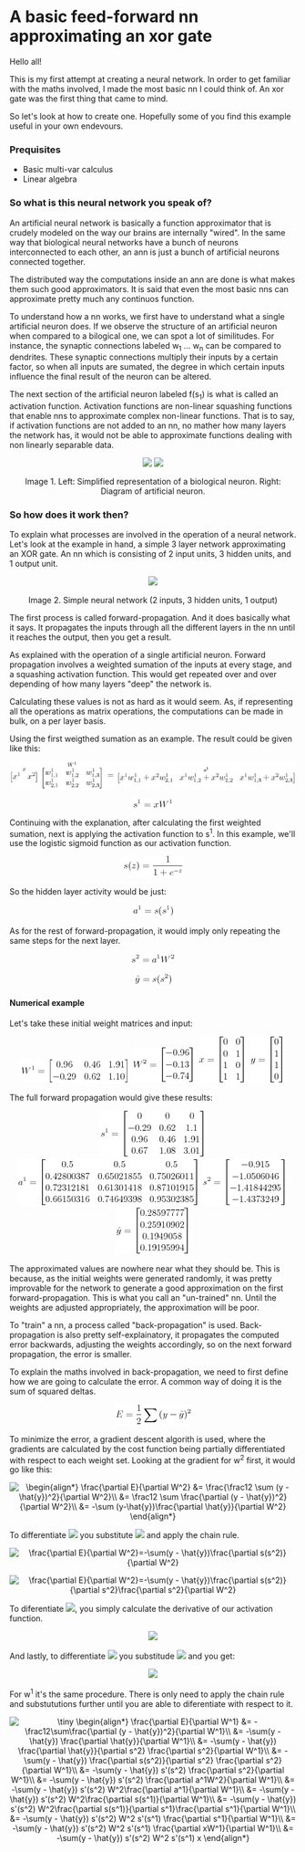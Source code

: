 # A basic feed-forward nn approximating an xor gate

Hello all!

This is my first attempt at creating a neural network. In order to get familiar with the maths involved, I made the most basic nn I could think of. An xor gate was the first thing that came to mind.

So let's look at how to create one. Hopefully some of you find this example useful in your own endevours.

### Prequisites
- Basic multi-var calculus
- Linear algebra

### So what is this neural network you speak of?

An artificial neural network is basically a function approximator that is crudely modeled on the way our brains are internally "wired". In the same way that biological neural networks have a bunch of neurons interconnected to each other, an ann is just a bunch of artificial neurons connected together.

The distributed way the computations inside an ann are done is what makes them such good approximators. It is said that even the most basic nns can approximate pretty much any continuos function.

To understand how a nn works, we first have to understand what a single artificial neuron does. If we observe the structure of an artificial neuron when compared to a bilogical one, we can spot a lot of similitudes. For instance, the synaptic connections labeled w<sub>1</sub> ... w<sub>n</sub> can be compared to dendrites. These synaptic connections multiply their inputs by a certain factor, so when all inputs are sumated, the degree in which certain inputs influence the final result of the neuron can be altered. 

The next section of the artificial neuron labeled f(s<sub>1</sub>) is what is called an activation function. Activation functions are non-linear squashing functions that enable nns to approximate complex non-linear functions. That is to say, if activation functions are not added to an nn, no mather how many layers the network has, it would not be able to approximate functions dealing with non linearly separable data.

<p align="center">
  <img src="https://cdn.rawgit.com/4driel/basic-nn-xor/master/images/biological-neuron.svg" height="200">
  <img src="https://cdn.rawgit.com/4driel/basic-nn-xor/master/images/artificial-neuron.svg" height="200">
</p>
<p align="center">
  Image 1. Left: Simplified representation of a biological neuron. Right: Diagram of artificial neuron.
</p>

### So how does it work then?

To explain what processes are involved in the operation of a neural network. Let's look at the example in hand, a simple 3 layer network approximating an XOR gate. An nn which is consisting of  2 input units, 3 hidden units, and 1 output unit.

<p align="center">
  <img src="https://cdn.rawgit.com/4driel/basic-nn-xor/master/images/neural-network.svg" height="200">
</p>
<p align="center">
  Image 2. Simple neural network (2 inputs, 3 hidden units, 1 output)
</p>

The first process is called forward-propagation. And it does basically what it says. It propagates the inputs through all the different layers in the nn until it reaches the output, then you get a result.

As explained with the operation of a single artificial neuron. Forward propagation involves a weighted sumation of the inputs at every stage, and a squashing activation function. This would get repeated over and over depending of how many layers "deep" the network is.

Calculating these values is not as hard as it would seem. As, if representing all the operations as matrix operations, the computations can be made in bulk, on a per layer basis.

Using the first weigthed sumation as an example. The result could be given like this:

<p align="center">
  <img src="https://github.com/4driel/basic-nn-xor/blob/readme-edit/images/hidden-sum-expanded.jpg">
</p>
<p align="center">
  <img src="https://github.com/4driel/basic-nn-xor/blob/readme-edit/images/hidden-sum.jpg">
</p>

Continuing with the explanation, after calculating the first weighted sumation, next is applying the activation function to s<sup>1</sup>. In this example, we'll use the logistic sigmoid function as our activation function.

<p align="center">
  <img src="https://github.com/4driel/basic-nn-xor/blob/readme-edit/images/sigmoid.jpg">
</p>

So the hidden layer activity would be just:

<p align="center">
  <img src="https://github.com/4driel/basic-nn-xor/blob/readme-edit/images/hidden-activity.jpg">
</p>

As for the rest of forward-propagation, it would imply only repeating the same steps for the next layer.

<p align="center">
  <img src="https://github.com/4driel/basic-nn-xor/blob/readme-edit/images/output-sum.jpg">
</p>

<p align="center">
  <img src="https://github.com/4driel/basic-nn-xor/blob/readme-edit/images/output-result.jpg">
</p>

#### Numerical example

Let's take these initial weight matrices and input:

<p align="center">
  <img src="https://github.com/4driel/basic-nn-xor/blob/readme-edit/images/numerical-w1.jpg">
  <img src="https://github.com/4driel/basic-nn-xor/blob/readme-edit/images/numerical-w2.jpg">
  <img src="https://github.com/4driel/basic-nn-xor/blob/readme-edit/images/numerical-x.jpg">
  <img src="https://github.com/4driel/basic-nn-xor/blob/readme-edit/images/numerical-y.jpg">
</p>

The full forward propagation would give these results:

<p align="center">
  <img src="https://github.com/4driel/basic-nn-xor/blob/readme-edit/images/numerical-s1.jpg">
  <img src="https://github.com/4driel/basic-nn-xor/blob/readme-edit/images/numerical-a1.jpg">
  <img src="https://github.com/4driel/basic-nn-xor/blob/readme-edit/images/numerical-a2.jpg">
  <img src="https://github.com/4driel/basic-nn-xor/blob/readme-edit/images/numerical-yhat.jpg">
</p>

The approximated values are nowhere near what they should be. This is because, as the initial weights were generated randomly, it was pretty improvable for the network to generate a good approximation on the first forward-propagation. This is what you call an "un-trained" nn. Until the weights are adjusted appropriately, the approximation will be poor.

To "train" a nn, a process called "back-propagation" is used. Back-propagation is also pretty self-explainatory, it propagates the computed error backwards, adjusting the weights accordingly, so on the next forward propagation, the error is smaller.

To explain the maths involved in back-propagation, we need to first define how we are going to calculate the error. A common way of doing it is the sum of squared deltas.

<p align="center">
  <img src="https://github.com/4driel/basic-nn-xor/blob/readme-edit/images/cost-function.jpg">
</p>

To minimize the error, a gradient descent algorith is used, where the gradients are calculated by the cost function being partially differentiated with respect to each weight set. Looking at the gradient for w<sup>2</sup> first, it would go like this:

<p align="center">
<img src="https://latex.codecogs.com/gif.latex?\begin{align*}&space;\frac{\partial&space;E}{\partial&space;W^2}&space;&=&space;\frac{\frac12&space;\sum&space;(y&space;-&space;\hat{y})^2}{\partial&space;W^2}\\&space;&=&space;\frac12&space;\sum&space;\frac{\partial&space;(y&space;-&space;\hat{y})^2}{\partial&space;W^2}\\&space;&=&space;-\sum&space;(y-\hat{y})\frac{\partial&space;\hat{y}}{\partial&space;W^2}&space;\end{align*}" title="\begin{align*} \frac{\partial E}{\partial W^2} &= \frac{\frac12 \sum (y - \hat{y})^2}{\partial W^2}\\ &= \frac12 \sum \frac{\partial (y - \hat{y})^2}{\partial W^2}\\ &= -\sum (y-\hat{y})\frac{\partial \hat{y}}{\partial W^2} \end{align*}" />
</p>

To differentiate <img src="https://latex.codecogs.com/gif.latex?\inline&space;\frac{\partial&space;\hat{y}}{\partial&space;W^2}"> you substitute <img src="https://latex.codecogs.com/gif.latex?\inline&space;\hat{y}=s(s^2)"> and apply the chain rule.

<p align="center">
<img src="https://latex.codecogs.com/gif.latex?\frac{\partial&space;E}{\partial&space;W^2}=-\sum(y&space;-&space;\hat{y})\frac{\partial&space;s(s^2)}{\partial&space;W^2}" title="\frac{\partial E}{\partial W^2}=-\sum(y - \hat{y})\frac{\partial s(s^2)}{\partial W^2}" />
</p>

<p align="center">
<img src="https://latex.codecogs.com/gif.latex?\frac{\partial&space;E}{\partial&space;W^2}=-\sum(y&space;-&space;\hat{y})\frac{\partial&space;s(s^2)}{\partial&space;s^2}\frac{\partial&space;s^2}{\partial&space;W^2}" title="\frac{\partial E}{\partial W^2}=-\sum(y - \hat{y})\frac{\partial s(s^2)}{\partial s^2}\frac{\partial s^2}{\partial W^2}" />
</p>

To diferentiate <img src="https://latex.codecogs.com/gif.latex?\inline&space;\frac{\partial&space;s(s^2))}{\partial&space;s^2}">, you simply calculate the derivative of our activation function.

<p align="center">
<img src="https://latex.codecogs.com/gif.latex?s'(z)&space;=&space;\frac{e^{-z}}{(1&space;&plus;&space;e^{-z})^2}">
</p>

And lastly, to differentiate <img src="https://latex.codecogs.com/gif.latex?\inline&space;\frac{\partial&space;s^2}{\partial&space;W^2}"> you substitude <img src="https://latex.codecogs.com/gif.latex?\inline&space;s^2=a^1W^2"> and you get:

<p align="center">
<img src="https://latex.codecogs.com/gif.latex?\frac{\partial&space;E}{\partial&space;W^2}=-\sum(y&space;-&space;\hat{y})s'(s^2)\frac{\partial&space;a^1W^2}{\partial&space;W^2}=-\sum(y&space;-&space;\hat{y})s'(s^2)\frac{\partial&space;a^1}{\partial&space;W^2}">
</p>

For w<sup>1</sup> it's the same procedure. There is only need to apply the chain rule and substututions further until you are able to diferentiate with respect to it.

<p align="center">
<img src="https://latex.codecogs.com/gif.latex?\begin{align*}&space;\frac{\partial&space;E}{\partial&space;W^1}&space;&=&space;-\frac12\sum\frac{\partial&space;(y&space;-&space;\hat{y})^2}{\partial&space;W^1}\\&space;&=&space;-\sum(y&space;-&space;\hat{y})&space;\frac{\partial&space;\hat{y}}{\partial&space;W^1}\\&space;&=&space;-\sum(y&space;-&space;\hat{y})&space;\frac{\partial&space;\hat{y}}{\partial&space;s^2}&space;\frac{\partial&space;s^2}{\partial&space;W^1}\\&space;&=&space;-\sum(y&space;-&space;\hat{y})&space;\frac{\partial&space;s(s^2)}{\partial&space;s^2}&space;\frac{\partial&space;s^2}{\partial&space;W^1}\\&space;&=&space;-\sum(y&space;-&space;\hat{y})&space;s'(s^2)&space;\frac{\partial&space;s^2}{\partial&space;W^1}\\&space;&=&space;-\sum(y&space;-&space;\hat{y})&space;s'(s^2)&space;\frac{\partial&space;a^1W^2}{\partial&space;W^1}\\&space;&=&space;-\sum(y&space;-&space;\hat{y})&space;s'(s^2)&space;W^2\frac{\partial&space;a^1}{\partial&space;W^1}\\&space;&=&space;-\sum(y&space;-&space;\hat{y})&space;s'(s^2)&space;W^2\frac{\partial&space;s(s^1)}{\partial&space;W^1}\\&space;&=&space;-\sum(y&space;-&space;\hat{y})&space;s'(s^2)&space;W^2\frac{\partial&space;s(s^1)}{\partial&space;s^1}\frac{\partial&space;s^1}{\partial&space;W^1}\\&space;&=&space;-\sum(y&space;-&space;\hat{y})&space;s'(s^2)&space;W^2&space;s'(s^1)&space;\frac{\partial&space;s^1}{\partial&space;W^1}\\&space;&=&space;-\sum(y&space;-&space;\hat{y})&space;s'(s^2)&space;W^2&space;s'(s^1)&space;\frac{\partial&space;xW^1}{\partial&space;W^1}\\&space;&=&space;-\sum(y&space;-&space;\hat{y})&space;s'(s^2)&space;W^2&space;s'(s^1)&space;x&space;\end{align*}" title="\tiny \begin{align*} \frac{\partial E}{\partial W^1} &= -\frac12\sum\frac{\partial (y - \hat{y})^2}{\partial W^1}\\ &= -\sum(y - \hat{y}) \frac{\partial \hat{y}}{\partial W^1}\\ &= -\sum(y - \hat{y}) \frac{\partial \hat{y}}{\partial s^2} \frac{\partial s^2}{\partial W^1}\\ &= -\sum(y - \hat{y}) \frac{\partial s(s^2)}{\partial s^2} \frac{\partial s^2}{\partial W^1}\\ &= -\sum(y - \hat{y}) s'(s^2) \frac{\partial s^2}{\partial W^1}\\ &= -\sum(y - \hat{y}) s'(s^2) \frac{\partial a^1W^2}{\partial W^1}\\ &= -\sum(y - \hat{y}) s'(s^2) W^2\frac{\partial a^1}{\partial W^1}\\ &= -\sum(y - \hat{y}) s'(s^2) W^2\frac{\partial s(s^1)}{\partial W^1}\\ &= -\sum(y - \hat{y}) s'(s^2) W^2\frac{\partial s(s^1)}{\partial s^1}\frac{\partial s^1}{\partial W^1}\\ &= -\sum(y - \hat{y}) s'(s^2) W^2 s'(s^1) \frac{\partial s^1}{\partial W^1}\\ &= -\sum(y - \hat{y}) s'(s^2) W^2 s'(s^1) \frac{\partial xW^1}{\partial W^1}\\ &= -\sum(y - \hat{y}) s'(s^2) W^2 s'(s^1) x \end{align*}" />
</p>
